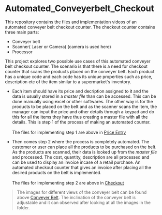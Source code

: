 # Automated_Conveyerbelt_Checkout

This repository contains the files and implementation videos of an automated conveyer belt checkout counter. The checkout counter contains three main parts:
* Conveyer belt
* Scanner( Laser or Camera) (camera is used here)
* Processor

This project explores two possible use cases of this automated conveyer belt checkout counter. The scenario is that there is a need for checkout counter that scans the products placed on the conveyer belt. Each product has a unique code and each code has its unique properties such as price, description etc of the item similar to a supermarket's inventory.
* Each item should have its price and decription assigned to it and the data is usually stored in a _master file_ than can be accessed. This can be done manually using excel or other softwares. The other way is for the products to be placed on the belt and as the scanner scans the item, the manager can input the price and other details through a keypad and do this for all the items they have thus creating a master file with all the details.
This is step 1 of the process of making an automated counter.<br><br>
The files for implementing step 1 are above in [Price Entry](https://github.com/Ruthvik-1411/Automated_Conveyerbelt_Checkout/tree/main/price_entry)

* Then comes step 2 where the process is completely automated. The customer or user can place all the products to be purchased on the belt. As the products are scanned, their data is looked up from the _master file_ and processed. The cost, quantity, description are all processed and can be used to display an invoice incase of a retail purchase. An automated checkout counter that gives an invoice after placing all the desired products on the belt is implemented. <br><br>
The files for implementing step 2 are above in [Checkout](https://github.com/Ruthvik-1411/Automated_Conveyerbelt_Checkout/tree/main/checkout)

> The images for different views of the conveyer belt can be found above [Conveyer Belt](https://github.com/Ruthvik-1411/Automated_Conveyerbelt_Checkout/tree/main/conveyer%20belt).
The inclination of the conveyer belt is adjustable and it can observed after looking at all the images in the folder.
